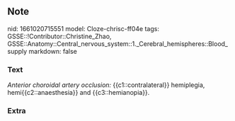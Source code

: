 ## Note
nid: 1661020715551
model: Cloze-chrisc-ff04e
tags: GSSE::!Contributor::Christine_Zhao, GSSE::Anatomy::Central_nervous_system::1._Cerebral_hemispheres::Blood_supply
markdown: false

### Text
<div>
  <div>
    <div>
      <span style="font-style: italic;">Anterior choroidal artery
      occlusion:</span> {{c1::contralateral}} hemiplegia,
      hemi{{c2::anaesthesia}} and {{c3::hemianopia}}.
    </div>
  </div>
</div>

### Extra

